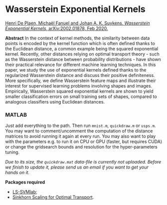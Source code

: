 # Wasserstein Exponential Kernels

[Henri De Plaen, Michaël Fanuel and Johan A. K. Suykens. *Wasserstein Exponential Kernels*, arXiv:2002.01878, Feb 2020.](https://arxiv.org/abs/2002.01878)

**Abstract** In the context of kernel methods, the similarity between data points is encoded by the kernel function which is often defined thanks to the Euclidean distance, a common example being the squared exponential kernel. Recently, other distances relying on optimal transport theory - such as the Wasserstein distance between probability distributions - have shown their practical relevance for different machine learning techniques. In this paper, we study the use of exponential kernels defined thanks to the regularized Wasserstein distance and discuss their positive definiteness. More specifically, we define Wasserstein feature maps and illustrate their interest for supervised learning problems involving shapes and images. Empirically, Wasserstein squared exponential kernels are shown to yield smaller classification errors on small training sets of shapes, compared to analogous classifiers using Euclidean distances.

### MATLAB
Just add everything to the path. Then run `mnist.m`, `quickdraw.m` or `usps.m`. You may want to comment/uncomment the computation of the distance matrices to avoid running it again at every run. You may also want to play with the parameters e.g. to run it on CPU or GPU (faster, but requires CUDA) or change the gridsearch bounds and resolution for the hyper-parameters tuning.

*Due to its size, the `quickdraw.mat` data-file is currently not uploaded. Before we finish to update it, please send us an email if you want to get your hands on it.*

**Packages required**
* [LS-SVMlab](https://www.esat.kuleuven.be/sista/lssvmlab/);
* [Sinkhorn Scaling for Optimal Transport](http://marcocuturi.net/SI.html).
